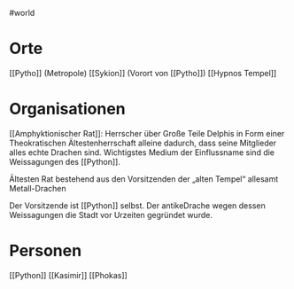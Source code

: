 #world 
# Orte

[[Pytho]]  (Metropole)
[[Sykion]] (Vorort von [[Pytho]])
[[Hypnos Tempel]]
# Organisationen
[[Amphyktionischer Rat]]: Herrscher über Große Teile Delphis in Form einer Theokratischen Ältestenherrschaft alleine dadurch, dass seine Mitglieder alles echte Drachen sind. Wichtigstes Medium der Einflussname sind die Weissagungen des [[Python]].

Ältesten Rat bestehend aus den Vorsitzenden der „alten Tempel“ allesamt Metall-Drachen

Der Vorsitzende ist [[Python]] selbst. Der antikeDrache wegen dessen Weissagungen die Stadt vor Urzeiten gegründet wurde.
# Personen

[[Python]]
[[Kasimir]]
[[Phokas]]